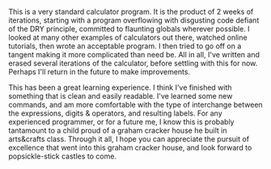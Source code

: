 This is a very standard calculator program.  It is the product of 2 weeks of iterations, starting with a program overflowing with disgusting code defiant of the DRY principle, committed to flaunting globals wherever possible.  I looked at many other examples of calculators out there, watched online tutorials, then wrote an acceptable program.  I then tried to go off on a tangent making it more complicated than need be.  All in all, I've written and erased several iterations of the calculator, before settling with this for now.  Perhaps I'll return in the future to make improvements.

This has been a great learning experience.  I think I've finished with something that is clean and easily readable.  I've learned some new commands, and am more comfortable with the type of interchange between the expressions, digits & operators, and resulting labels.  For any experienced programmer, or for a future me, I know this is probably tantamount to a child proud of a graham cracker house he built in arts&crafts class.  Through it all, I hope you can appreciate the pursuit of excellence that went into this graham cracker house, and look forward to popsickle-stick castles to come.